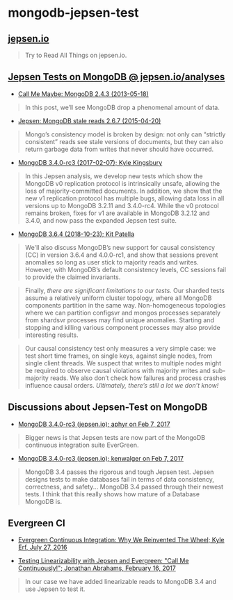 # mongodb-jepsen-test

## [jepsen.io](https://jepsen.io/)

> Try to Read All Things on jepsen.io.

## [Jepsen Tests on MongoDB @ jepsen.io/analyses](https://jepsen.io/analyses)
- [Call Me Maybe: MongoDB 2.4.3 (2013-05-18)](https://aphyr.com/posts/284-call-me-maybe-mongodb)

> In this post, we’ll see MongoDB drop a phenomenal amount of data.

- [Jepsen: MongoDB stale reads 2.6.7 (2015-04-20)](https://aphyr.com/posts/322-jepsen-mongodb-stale-reads)

> Mongo’s consistency model is broken by design: 
not only can “strictly consistent” reads see stale versions of documents, 
but they can also return garbage data from writes that never should have occurred.

- [MongoDB 3.4.0-rc3 (2017-02-07); Kyle Kingsbury](https://jepsen.io/analyses/mongodb-3-4-0-rc3)

> In this Jepsen analysis, we develop new tests which show the MongoDB v0 replication protocol is intrinsically unsafe, 
allowing the loss of majority-committed documents. 
In addition, we show that the new v1 replication protocol has multiple bugs, 
allowing data loss in all versions up to MongoDB 3.2.11 and 3.4.0-rc4. 
While the v0 protocol remains broken, 
fixes for v1 are available in MongoDB 3.2.12 and 3.4.0, and now pass the expanded Jepsen test suite. 

- [MongoDB 3.6.4 (2018-10-23); Kit Patella](https://jepsen.io/analyses/mongodb-3-6-4)

> We'll also discuss MongoDB’s new support for causal consistency (CC) in version 3.6.4 and 4.0.0-rc1, 
and show that sessions prevent anomalies so long as user stick to majority reads and writes. 
However, with MongoDB’s default consistency levels, CC sessions fail to provide the claimed invariants.

> Finally, *there are significant limitations to our tests.* 
Our sharded tests assume a relatively uniform cluster topology, 
where all MongoDB components partition in the same way. 
Non-homogeneous topologies where we can partition configsvr 
and mongos processes separately from shardsvr processes may find unique anomalies. 
Starting and stopping and killing various component processes may also provide interesting results.

> Our causal consistency test only measures a very simple case: 
we test short time frames, on single keys, against single nodes, from single client threads. 
We suspect that writes to multiple nodes might be required to observe causal violations 
with majority writes and sub-majority reads.
We also don’t check how failures and process crashes influence causal orders.
*Ultimately, there’s still a lot we don’t know!*

## Discussions about Jepsen-Test on MongoDB
- [MongoDB 3.4.0-rc3 (jepsen.io); aphyr on Feb 7, 2017](https://news.ycombinator.com/item?id=13590385)

> Bigger news is that Jepsen tests are now part of the MongoDB continuous integration suite EverGreen.

- [MongoDB 3.4.0-rc3 (jepsen.io); kenwalger on Feb 7, 2017](https://news.ycombinator.com/item?id=13590457)

> MongoDB 3.4 passes the rigorous and tough Jepsen test. 
  Jepsen designs tests to make databases fail in terms of data consistency, correctness, and safety... 
  MongoDB 3.4 passed through their newest tests.
  I think that this really shows how mature of a Database MongoDB is. 

## Evergreen CI
- [Evergreen Continuous Integration: Why We Reinvented The Wheel; Kyle Erf, July 27, 2016](https://engineering.mongodb.com/post/evergreen-continuous-integration-why-we-reinvented-the-wheel/)

- [Testing Linearizability with Jepsen and Evergreen: "Call Me Continuously!"; Jonathan Abrahams, February 16, 2017](https://engineering.mongodb.com/post/testing-linearizability-with-jepsen-and-evergreen-call-me-continuously)

> In our case we have added linearizable reads to MongoDB 3.4 and use Jepsen to test it.
